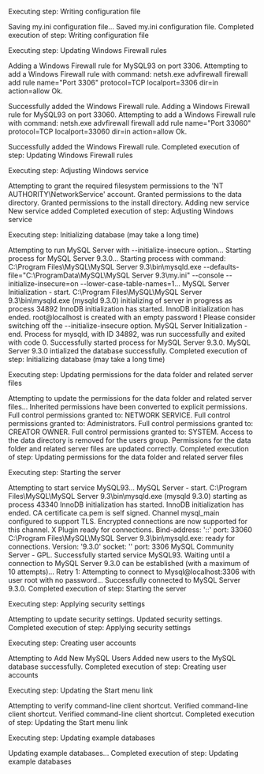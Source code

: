 Executing step: Writing configuration file

Saving my.ini configuration file...
Saved my.ini configuration file.
Completed execution of step: Writing configuration file

Executing step: Updating Windows Firewall rules

Adding a Windows Firewall rule for MySQL93 on port 3306.
Attempting to add a Windows Firewall rule with command: netsh.exe advfirewall firewall add rule name="Port 3306" protocol=TCP localport=3306 dir=in action=allow
Ok.


Successfully added the Windows Firewall rule.
Adding a Windows Firewall rule for MySQL93 on port 33060.
Attempting to add a Windows Firewall rule with command: netsh.exe advfirewall firewall add rule name="Port 33060" protocol=TCP localport=33060 dir=in action=allow
Ok.


Successfully added the Windows Firewall rule.
Completed execution of step: Updating Windows Firewall rules

Executing step: Adjusting Windows service

Attempting to grant the required filesystem permissions to the 'NT AUTHORITY\NetworkService' account.
Granted permissions to the data directory.
Granted permissions to the install directory.
Adding new service
New service added
Completed execution of step: Adjusting Windows service

Executing step: Initializing database (may take a long time)

Attempting to run MySQL Server with --initialize-insecure option...
Starting process for MySQL Server 9.3.0...
Starting process with command: C:\Program Files\MySQL\MySQL Server 9.3\bin\mysqld.exe --defaults-file="C:\ProgramData\MySQL\MySQL Server 9.3\my.ini" --console --initialize-insecure=on --lower-case-table-names=1...
MySQL Server Initialization - start.
C:\Program Files\MySQL\MySQL Server 9.3\bin\mysqld.exe (mysqld 9.3.0) initializing of server in progress as process 34892
InnoDB initialization has started.
InnoDB initialization has ended.
root@localhost is created with an empty password ! Please consider switching off the --initialize-insecure option.
MySQL Server Initialization - end.
Process for mysqld, with ID 34892, was run successfully and exited with code 0.
Successfully started process for MySQL Server 9.3.0.
MySQL Server 9.3.0 intialized the database successfully.
Completed execution of step: Initializing database (may take a long time)

Executing step: Updating permissions for the data folder and related server files

Attempting to update the permissions for the data folder and related server files...
Inherited permissions have been converted to explicit permissions.
Full control permissions granted to: NETWORK SERVICE.
Full control permissions granted to: Administrators.
Full control permissions granted to: CREATOR OWNER.
Full control permissions granted to: SYSTEM.
Access to the data directory is removed for the users group.
Permissions for the data folder and related server files are updated correctly.
Completed execution of step: Updating permissions for the data folder and related server files

Executing step: Starting the server

Attempting to start service MySQL93...
MySQL Server - start.
C:\Program Files\MySQL\MySQL Server 9.3\bin\mysqld.exe (mysqld 9.3.0) starting as process 43340
InnoDB initialization has started.
InnoDB initialization has ended.
CA certificate ca.pem is self signed.
Channel mysql_main configured to support TLS. Encrypted connections are now supported for this channel.
X Plugin ready for connections. Bind-address: '::' port: 33060
C:\Program Files\MySQL\MySQL Server 9.3\bin\mysqld.exe: ready for connections. Version: '9.3.0'  socket: ''  port: 3306  MySQL Community Server - GPL.
Successfully started service MySQL93.
Waiting until a connection to MySQL Server 9.3.0 can be established (with a maximum of 10 attempts)...
Retry 1: Attempting to connect to Mysql@localhost:3306 with user root with no password...
Successfully connected to MySQL Server 9.3.0.
Completed execution of step: Starting the server

Executing step: Applying security settings

Attempting to update security settings.
Updated security settings.
Completed execution of step: Applying security settings

Executing step: Creating user accounts

Attempting to Add New MySQL Users
Added new users to the MySQL database successfully.
Completed execution of step: Creating user accounts

Executing step: Updating the Start menu link

Attempting to verify command-line client shortcut.
Verified command-line client shortcut.
Verified command-line client shortcut.
Completed execution of step: Updating the Start menu link

Executing step: Updating example databases

Updating example databases...
Completed execution of step: Updating example databases

